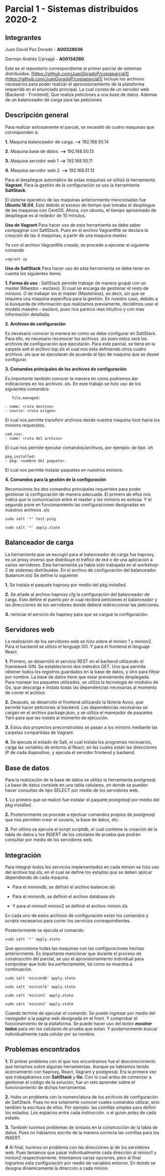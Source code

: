 # Parcial 1 - Sistemas distribuidos 2020-2

## Integrantes

Juan David Paz Dorado - **A00328036**

German Andrés Carvajal - **A00134280**	

Este es el repositorio correspondiente al primer parcial de sistemas distribuidos. [https://github.com/JuanDoradoP/copiaparcial1](https://github.com/JuanDoradoP/copiaparcial1)
Incluye los archivos necesarios para poder realizar el aprovisionamiento de la plataforma requerida en el enunciado principal. La cual consta de un servidor web (Backend - Frontend), Que realiza peticiones a una base de datos. Ademas de un balanceador de carga para las peticiones. 


## Descripción general 

Para realizar exitosamente el parcial, se necesitó de cuatro maquinas que corresponden a: 

**1.** Maquina balanceador de carga.  **-->** 192.168.50.14

**2.** Maquina base de datos.      **-->**         192.168.50.13

**3.** Maquina servidor web 1 		 **-->**		192.168.50.11

**4.** Maquina servidor web 2. 	 **-->**		192.168.51.12

Para el despliegue automático de estas maquinas se utilizó la herramienta **Vagrant**. Para la gestión de la configuración se uso la herramienta **SaltStack**. 

El sistema operativo de las maquinas anteriormente mencionadas fue **Ubuntu 18.04**, Esto debido al exceso de tiempo que tomaba el despliegue de las maquinas con CentOS. Ahora, con ubuntu, el tiempo aproximado de despliegue es al rededor de 10 minutos.

**Uso de Vagrant**
Para hacer uso de esta herramienta se debe saber  compaginar con SaltStack. Pues en el archivo Vagrantfile se declara la creación de las 4 maquinas,  a partir de una maquina master. 

Ya con el archivo Vagrantfile creado, se procede a ejecutar el siguiente comando

    vagrant up 


**Uso de SaltStack**
Para hacer uso de esta herramienta se debe tener en cuenta los siguientes items:

**1. Forma de uso** : SaltStack permite trabajar de manera grupal con un master (Maestro - esclavo). El cual se encarga de gestionar el resto de minions. O de trabajar sin el master (Masterless), es decir, sin que se requiera una maquina específica para la gestión. En nuestro caso, debido a la búsqueda de información que realizamos previamente, decidimos usar el modelo maestro - esclavo, pues nos parecio mas intuitivo y con mas información detallada.

**2. Archivos de configuración** 

Es necesario conocer la manera en como se debe configurar en    SaltStack. Para ello, es necesario reconocer los archivos .sls pues    estos será los archivos de configuración que ejecutarán. Para este    parcial, se tiene en la carpeta *salt* el archivo top.sls el cual nos    esta definiendo otros cuatro archivos .sls que se ejecutaran de  acuerdo al tipo de maquina que se deseé configurar.

**3. Comandos principales de los archivos de configuración**

Es importante también conocer la manera en como podremos dar indicaciones en los archivos .sls. En este trabajo se hizo uso de los siguientes comandos:
 

       file.managed:
       
    - name: <ruta destino>
    - source: <ruta origen>

El cual nos permite transferir archivos desde nuestra maquina host hacia los minions requeridos.

    cmd.run:
    - name: <ruta del archivo>
  
  El cual nos permite ejecutar comandos/archivos, por ejemplo: de tipo .sh

    pkg.installed:
    - pkg: <nombre del paquete> 

El cual nos permite instalar paquetes en nuestros minions.


**4. Comandos para la gestión de la configuración**

Reconocimos los dos comandos principales requeridos para poder gestionar la configuración de manera adecuada. El primero de ellos nos indica que la comunicacion entre el master y los minions es exitosa. Y el segundo pone en funcionamiento las configuraciones designadas en nuestros archivos .sls

    sudo salt '*' test.ping
    
    sudo salt '*' apply.state 



## Balanceador de carga
La herramienta que se escogió  para el balanceador de carga fue haproxy.  es un proxy inverso que distribuye el tráfico de red o de una aplicación a varios servidores. Esta herramienta ya había sido trabajada en el workshop-2 de sistemas distribuidos. En el archivo de configuración del balanceador (balancer.sls) Se define lo siguiente:

**1.** Se instala el paquete haproxy por medio del pkg.installed.

**2.** Se añade al  archivo haproxy.cfg la configuración del balanceador de carga. Esto define el puerto por el cual recibirá peticiones el balanceador y las direcciones de los servidores donde deberá redireccionar las peticiones.

**3.**  reiniciar el servicio de haproxy para que se cargue la configuración.



## Servidores web

La realización de los servidores web se hizo sobre el minion 1 y minion2. Para el backend se utilizo el lenguaje GO. Y  para el frontend el lenguaje React.

**1.**	Primero, se desarrolló el servicio REST en el backend utilizando el framework GIN. Se establecieron dos métodos GET. Uno que permite obtener todos los registros guardados en la base de datos, y otro para filtrar por nombre. La base de datos tiene que estar previamente desplegada. Para manejar los paquetes utilizados, se utiliza la tecnología de módulos de Go, que descarga e instala todas las dependencias necesarias al momento de correr el archivo.

**2.**	Después, se desarrolló el frontend utilizando la librería Axios, que permite hacer peticiones al backend. Las dependencias necesarias se cargan en el archivo package.json, y se utiliza el manejador de paquetes Yarn para que las instale al momento de ejecución.

**3.**	Estos dos proyectos preconstruidos se pasan a los minions mediante las carpetas compartidas de Vagrant.

**4.**	Se ejecuta el estado de Salt, el cual instala los programas necesarios, carga las variables de entorno al React, en las cuales están las direcciones IP de cada dispositivo, y ejecuta el servidor frontend y backend.



## Base de datos

Para la realización de la base de datos se utilizo la herramienta postgresql. La base de datos consiste en una tabla celulares, en donde se pueden hacer consultas de tipo SELECT por medio de los servidores web. 

**1.** Lo primero que se realizó fue instalar el paquete postgresql por medio del pkg.installed.

**2.** Posteriormente se procede a ejectuar comandos propios de postgresql que nos permiten crear el usuario, la base de datos, etc.

**3.** Por ultimo se ejecuta el script  *scriptdb*, el cual contiene la creación de la tabla de datos y los INSERT de los celulares de prueba que podrán consultar por medio de los servidores web.



## Integración

Para integrar todos los servicios implementados en cada minion se hizo uso del archivo top.sls, en el cual se define los estados que se deben aplicar dependiendo de cada maquina. 

- Para el miniondb, se definió el archivo balancer.sls 

- Para el minionlb, se definió el archivo database.sls

- Y para el minion1 minion2 se definió el archivo minion.sls 


En cada uno de estos archivos de configuración estan los comandos y scripts necesarios para correr los servicios correspondientes. 

Posteriormente se ejecuta el comando:

    sudo salt '*' apply.state 

Que aprovisiona todas las maquinas con las configuraciones hechas anteriormente. Es importante mencionar que durante el proceso de construcción del parcial, se uso el aprovisionamiento individual para comprobar que todo iba perfectamente, tal como se muestra a continuación.

    sudo salt 'miniondb' apply.state 

    sudo salt 'minionlb' apply.state 

    sudo salt 'minion1' apply.state 

    sudo salt 'minion2' apply.state 

Cuando termine de ejecutar el comando. Se puede ingresar por medio del navegador a la pagina web designada en el front. Y comprobar el funcionamiento de la plataforma. Se puede hacer uso del botón ***mostrar todos***  para ver los celulares de prueba que estan. Y posteriormente buscar individualmente cada celular por  su nombre. 



## Problemas encontrados

**1.** El primer problema con el que nos encontramos fue el desconocimiento que teníamos sobre algunas herramientas. Aunque ya habiamos tenido acercamiento con haproxy, React,  Vagrant y  postgresql. Era la primera vez que trabajabamos con **SaltStack** y **Go**. Con lo cual antes de comenzar a gestionar el código de la solución, fue un reto aprender sobre el funcionamiento  de dichas herramientas. 

**2.** Hubo un problema con la nomenclatura de los archivos de configuración de SaltStack. Pues no era solamente conocer cuales comandos utilizar, sino también la escritura de ellos. Por ejemplo: las comillas simples para definir los estados. Los espacios entre cada instrucción. o el guion antes de cada estado.

**3.** También tuvimos problemas de sintaxis en la construcción de la tabla de datos.  Pues no habíamos escrito de la manera correcta las comillas para los INSERT. 

**4** Al final, tuvimos un problema con las direcciones ip de los servidores web. Pues teníamos que pasar individualmente cada dirección al minion1 y minion2 respectivamente. Intentamos varias opciones, pero al final logramos esta configuración por medio de variables entorno. En donde se designa dinámicamente la dirección a cada minion.

